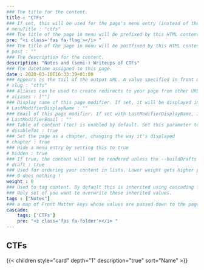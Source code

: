 ```yaml
---
### The title for the content.
title : "CTFs"
### If set, this will be used for the page's menu entry (instead of the `title` attribute)
# menuTitle : "ctfs"
### The title of the page in menu will be prefixed by this HTML content
pre: "<i class='fas fa-flag'></i> "
### The title of the page in menu will be postfixed by this HTML content
# post : ""
### The description for the content.
description: "Notes and (semi-) Writeups of CTFs"
### The datetime assigned to this page.
date : 2020-03-10T16:33:39+01:00
### Appears as the tail of the output URL. A value specified in front matter will override the segment of the URL based on the filename.
# slug : "ctfs"
### Aliases can be used to create redirects to your page from other URLs.
# aliases : [""]
### Display name of this page modifier. If set, it will be displayed in the footer.
# LastModifierDisplayName : ""
### Email of this page modifier. If set with LastModifierDisplayName, it will be displayed in the footer
# LastModifierEmail : ""
### Table of content (toc) is enabled by default. Set this parameter to true to disable it.
# disableToc : true
### Set the page as a chapter, changing the way it's displayed
# chapter : true
### Hide a menu entry by setting this to true
# hidden : true
### If true, the content will not be rendered unless the --buildDrafts flag is passed to the hugo command.
# draft : true
### Used for ordering your content in lists. Lower weight gets higher precedence. So content with lower weight will come first.
### 0 does nothing !
weight : 0
### Used to tag content. By default this is inherited using cascading from _index.md files
### Only set of you want to overwrite these inherited values.
tags : ["Notes"]
### a map of Front Matter keys whose values are passed down to the page’s descendants unless overwritten by self or a closer ancestor’s cascade. 
cascade:
    tags: ['CTFs']
    pre: "<i class='fas fa-folder'></i> "
---
```


## CTFs

{{< children style="card" depth="1" description="true" sort="Name" >}}
